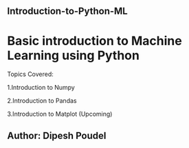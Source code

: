 ## Introduction-to-Python-ML
# Basic introduction to Machine Learning using Python

Topics Covered:

1.Introduction to Numpy

2.Introduction to Pandas 

3.Introduction to Matplot (Upcoming)



## Author: Dipesh Poudel
